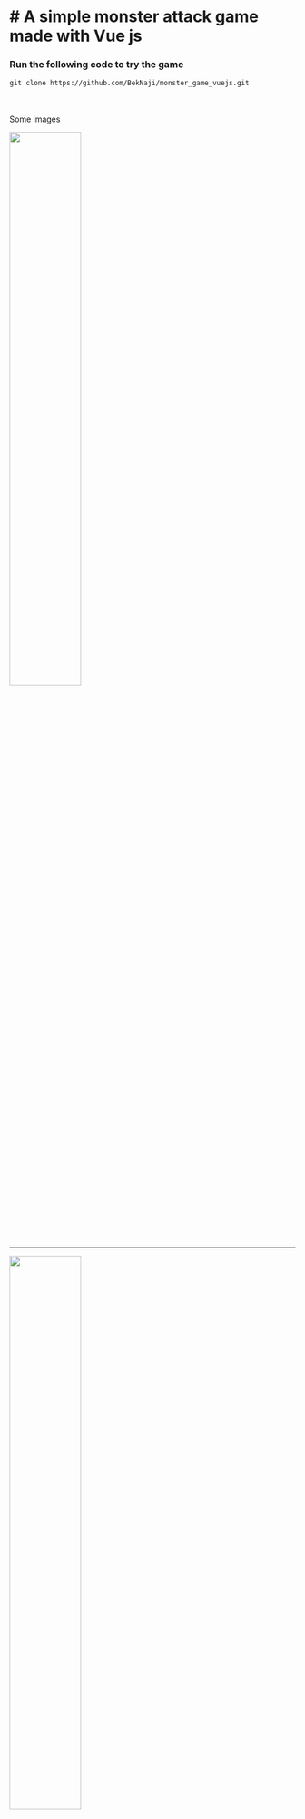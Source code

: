 <h1 >#  A simple monster attack game made with Vue js </h1>
<h3 > Run the following code to try the game </h3>
<code align="center">git clone https://github.com/BekNaji/monster_game_vuejs.git</code><br><br><br>
<p> Some images </p>
<p >
<img  width="50%" src="https://user-images.githubusercontent.com/40340842/90989677-54e65580-e5a4-11ea-808d-6f622a0cd64b.png">
</p>
<hr>
<p >
<img  width="50%" src="https://user-images.githubusercontent.com/40340842/90989692-76dfd800-e5a4-11ea-8a8b-69a879382038.png">
</p>


